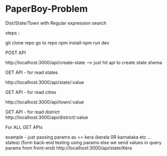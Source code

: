 # PaperBoy-Problem
Dist/State/Town with Regular expression search

steps : 

git clone repo
go to repo
npm install
npm run dev


POST API 

http://localhost:3000/api/create-state
  --> just hit api to create state shema
  
 GET API - for read states                                                    
 
 http://localhost:3000/api/state/:value                                    
 
  
  GET API - for read cities                                                                 
 
 http://localhost:3000/api/town/:value                                   


 GET API - for read district                                          
 http://localhost:3000/api/district/:value 


For ALL GET APIs

example - just passing params as == kera (kerala 0R karnataka etc ... states)
(form back-end testing using params else we send values in query params from front-end)
  http://localhost:3000/api/state/Kera 
